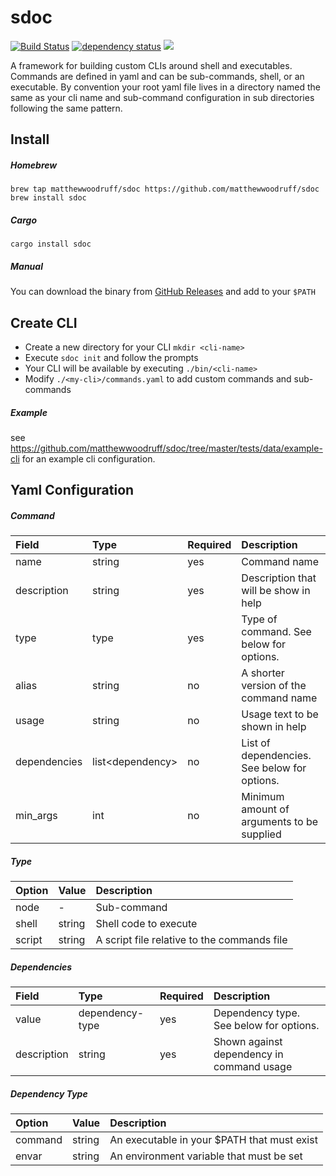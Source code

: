 # sdoc 

[![Build Status](https://api.travis-ci.com/matthewwoodruff/sdoc.svg?branch=master)](https://travis-ci.org/matthewwoodruff/sdoc) [![dependency status](https://deps.rs/repo/github/matthewwoodruff/sdoc/status.svg)](https://deps.rs/repo/github/matthewwoodruff/sdoc) [![](https://img.shields.io/crates/v/sdoc.svg)](https://crates.io/crates/sdoc)


A framework for building custom CLIs around shell and executables. Commands are defined in yaml and can be sub-commands, shell, or an executable. By convention your root yaml file lives in a directory named the same as your cli name and sub-command configuration in sub directories following the same pattern.

## Install

##### Homebrew

```
brew tap matthewwoodruff/sdoc https://github.com/matthewwoodruff/sdoc
brew install sdoc
```

##### Cargo

```
cargo install sdoc
```

##### Manual

You can download the binary from [GitHub Releases](https://github.com/matthewwoodruff/sdoc/releases) and add to your `$PATH`


## Create CLI


- Create a new directory for your CLI `mkdir <cli-name>`
- Execute `sdoc init` and follow the prompts
- Your CLI will be available by executing `./bin/<cli-name>`
- Modify `./<my-cli>/commands.yaml` to add custom commands and sub-commands


##### Example

see https://github.com/matthewwoodruff/sdoc/tree/master/tests/data/example-cli for an example cli configuration.


## Yaml Configuration

##### Command

| Field        | Type               | Required   | Description
|:-------------|:-------------------|:-----------|:-----------
| name         | string             | yes        | Command name
| description  | string             | yes        | Description that will be show in help 
| type         | type               | yes        | Type of command. See below for options.
| alias        | string             | no         | A shorter version of the command name
| usage        | string             | no         | Usage text to be shown in help
| dependencies | list\<dependency\> | no         | List of dependencies. See below for options.
| min_args     | int                | no         | Minimum amount of arguments to be supplied

##### Type

| Option       | Value   | Description
|:-------------|:--------|:-----------
| node         | -       | Sub-command 
| shell        | string  | Shell code to execute
| script       | string  | A script file relative to the commands file

##### Dependencies

| Field        | Type               | Required | Description
|:-------------|:-------------------|:---------|:-----------
| value        | dependency-type    | yes      | Dependency type. See below for options.
| description  | string             | yes      | Shown against dependency in command usage

##### Dependency Type

| Option       | Value    | Description
|:-------------|:---------|:-----------
| command      | string   | An executable in your $PATH that must exist
| envar        | string   | An environment variable that must be set


